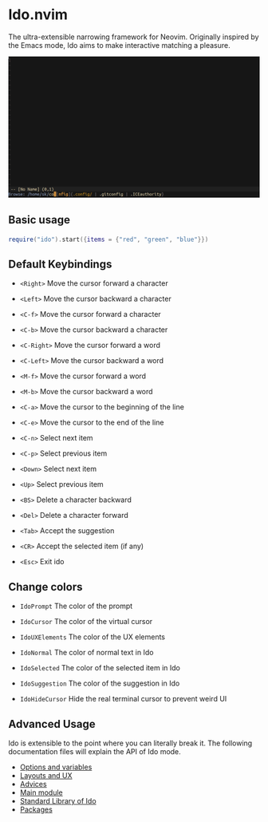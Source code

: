 # Ido.nvim
The ultra-extensible narrowing framework for Neovim. Originally inspired by the Emacs mode, Ido aims to make interactive matching a pleasure.

![Ido](img/ido.png)

## Basic usage
```lua
require("ido").start({items = {"red", "green", "blue"}})
```

## Default Keybindings
- `<Right>` Move the cursor forward a character
- `<Left>` Move the cursor backward a character

- `<C-f>` Move the cursor forward a character
- `<C-b>` Move the cursor backward a character

- `<C-Right>` Move the cursor forward a word
- `<C-Left>` Move the cursor backward a word

- `<M-f>` Move the cursor forward a word
- `<M-b>` Move the cursor backward a word

- `<C-a>` Move the cursor to the beginning of the line
- `<C-e>` Move the cursor to the end of the line

- `<C-n>` Select next item
- `<C-p>` Select previous item

- `<Down>` Select next item
- `<Up>` Select previous item

- `<BS>` Delete a character backward
- `<Del>` Delete a character forward

- `<Tab>` Accept the suggestion
- `<CR>` Accept the selected item (if any)
- `<Esc>` Exit ido

## Change colors
- `IdoPrompt` The color of the prompt

- `IdoCursor` The color of the virtual cursor
- `IdoUXElements` The color of the UX elements

- `IdoNormal` The color of normal text in Ido
- `IdoSelected` The color of the selected item in Ido
- `IdoSuggestion` The color of the suggestion in Ido

- `IdoHideCursor` Hide the real terminal cursor to prevent weird UI

## Advanced Usage
Ido is extensible to the point where you can literally break it. The following documentation files will explain the API of Ido mode.

- [Options and variables](wiki/opts_vars.md)
- [Layouts and UX](wiki/ux.md)
- [Advices](wiki/advices.md)
- [Main module](wiki/main.md)
- [Standard Library of Ido](wiki/stdlib.md)
- [Packages](wiki/packages.md)

